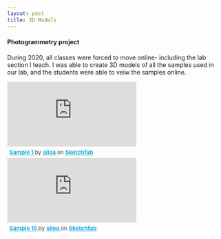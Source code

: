 ```yaml
---
layout: post
title: 3D Models
---
```

#### Photogrammetry project
During 2020, all classes were forced to move online- including the lab section I teach. I was able to create 3D models of all the samples used in our lab, and the students were able to veiw the samples online. 

<div class="sketchfab-embed-wrapper"> <iframe title="Sample 1" frameborder="0" allowfullscreen mozallowfullscreen="true" webkitallowfullscreen="true" allow="autoplay; fullscreen; xr-spatial-tracking" xr-spatial-tracking execution-while-out-of-viewport execution-while-not-rendered web-share src="https://sketchfab.com/models/97f583939eac42f682c22a393b12e2a7/embed"> </iframe> <p style="font-size: 13px; font-weight: normal; margin: 5px; color: #4A4A4A;"> <a href="https://sketchfab.com/3d-models/sample-1-97f583939eac42f682c22a393b12e2a7?utm_medium=embed&utm_campaign=share-popup&utm_content=97f583939eac42f682c22a393b12e2a7" target="_blank" style="font-weight: bold; color: #1CAAD9;"> Sample 1 </a> by <a href="https://sketchfab.com/siloa?utm_medium=embed&utm_campaign=share-popup&utm_content=97f583939eac42f682c22a393b12e2a7" target="_blank" style="font-weight: bold; color: #1CAAD9;"> siloa </a> on <a href="https://sketchfab.com?utm_medium=embed&utm_campaign=share-popup&utm_content=97f583939eac42f682c22a393b12e2a7" target="_blank" style="font-weight: bold; color: #1CAAD9;">Sketchfab</a></p></div>

<div class="sketchfab-embed-wrapper"> <iframe title="Sample 15" frameborder="0" allowfullscreen mozallowfullscreen="true" webkitallowfullscreen="true" allow="autoplay; fullscreen; xr-spatial-tracking" xr-spatial-tracking execution-while-out-of-viewport execution-while-not-rendered web-share src="https://sketchfab.com/models/fd05a5ca8ed34179b1892d90bb1ee2ab/embed"> </iframe> <p style="font-size: 13px; font-weight: normal; margin: 5px; color: #4A4A4A;"> <a href="https://sketchfab.com/3d-models/sample-15-fd05a5ca8ed34179b1892d90bb1ee2ab?utm_medium=embed&utm_campaign=share-popup&utm_content=fd05a5ca8ed34179b1892d90bb1ee2ab" target="_blank" style="font-weight: bold; color: #1CAAD9;"> Sample 15 </a> by <a href="https://sketchfab.com/siloa?utm_medium=embed&utm_campaign=share-popup&utm_content=fd05a5ca8ed34179b1892d90bb1ee2ab" target="_blank" style="font-weight: bold; color: #1CAAD9;"> siloa </a> on <a href="https://sketchfab.com?utm_medium=embed&utm_campaign=share-popup&utm_content=fd05a5ca8ed34179b1892d90bb1ee2ab" target="_blank" style="font-weight: bold; color: #1CAAD9;">Sketchfab</a></p></div>
